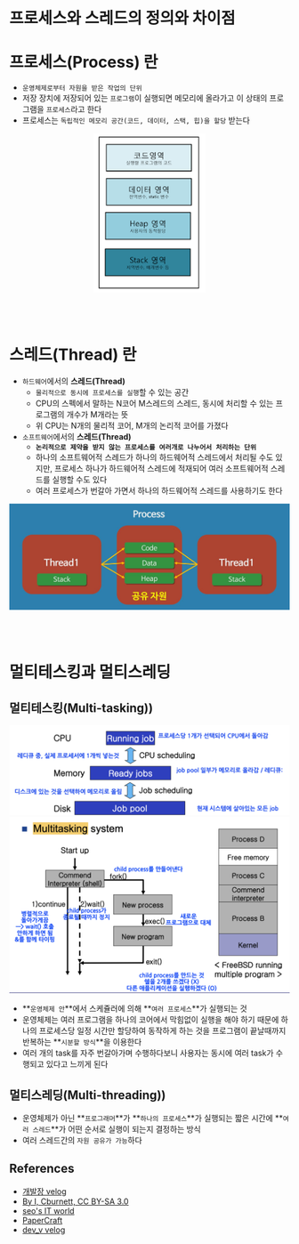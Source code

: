 # 프로세스와 스레드의 정의와 차이점
# **프로세스(Process)** 란
* `운영체제로부터 자원을 받은 작업의 단위`
* 저장 장치에 저장되어 있는 `프로그램`이 실행되면 메모리에 올라가고 이 상태의 프로그램을 `프로세스`라고 한다
* 프로세스는 `독립적인 메모리 공간(코드, 데이터, 스택, 힙)을 할당` 받는다  

<p align="center">  
<img src="../../../img/메모리%20구조.png" width="200">  
</p>  
<br/><br/>  

# **스레드(Thread)** 란
* `하드웨어`에서의 **스레드(Thread)**
  * `물리적으로 동시에 프로세스를 실행`할 수 있는 공간
  * CPU의 스펙에서 말하는 N코어 M스레드의 스레드, 동시에 처리할 수 있는 프로그램의 개수가 M개라는 뜻
  * 위 CPU는 N개의 물리적 코어, M개의 논리적 코어를 가졌다
* `소프트웨어`에서의 **스레드(Thread)**
  * **`논리적으로 제약을 받지 않는 프로세스를 여러개로 나누어서 처리하는 단위`**
  * 하나의 소프트웨어적 스레드가 하나의 하드웨어적 스레드에서 처리될 수도 있지만, 프로세스 하나가 하드웨어적 스레드에 적재되어 여러 소프트웨어적 스레드를 실행할 수도 있다 
  * 여러 프로세스가 번갈아 가면서 하나의 하드웨어적 스레드를 사용하기도 한다
  
<p align="center">
<img src="../../../img/프로세스와스레드.png" width="600">
</p>  
<br/><br/>  

# **멀티테스킹과 멀티스레딩**
## **멀티테스킹(Multi-tasking))** 
<p align="center">
<img src="../../../img/멀티태스킹.png" width="600">
<img src="../../../img/멀티태스킹2.png" width="600">
</p>    

  * **`운영체제 안`**에서 스케쥴러에 의해 **`여러 프로세스`**가 실행되는 것
  * 운영체제는 여러 프로그램을 하나의 코어에서 막힘없이 실행을 해야 하기 때문에 하나의 프로세스당 일정 시간만 할당하여 동작하게 하는 것을 프로그램이 끝날때까지 반복하는 **`시분할 방식`**을 이용한다
  * 여러 개의 task를 자주 번갈아가며 수행하다보니 사용자는 동시에 여러 task가 수행되고 있다고 느끼게 된다
## **멀티스레딩(Multi-threading))** 
  * 운영체제가 아닌 **`프로그래머`**가 **`하나의 프로세스`**가 실행되는 짧은 시간에 **`여러 스레드`**가 어떤 순서로 실행이 되는지 결정하는 방식
  * 여러 스레드간의 `자원 공유가 가능`하다
  
## **References**
  * [개발장 velog](https://velog.io/@raejoonee)
  * [By I, Cburnett, CC BY-SA 3.0](https://commons.wikimedia.org/w/index.php?curid=2233446)
  * [seo's IT world](http://sjkitpro.blogspot.com/2018/07/heap.html)
  * [PaperCraft](https://blog.naver.com/whdgml1996/221589462999)
  * [dev_v velog]()